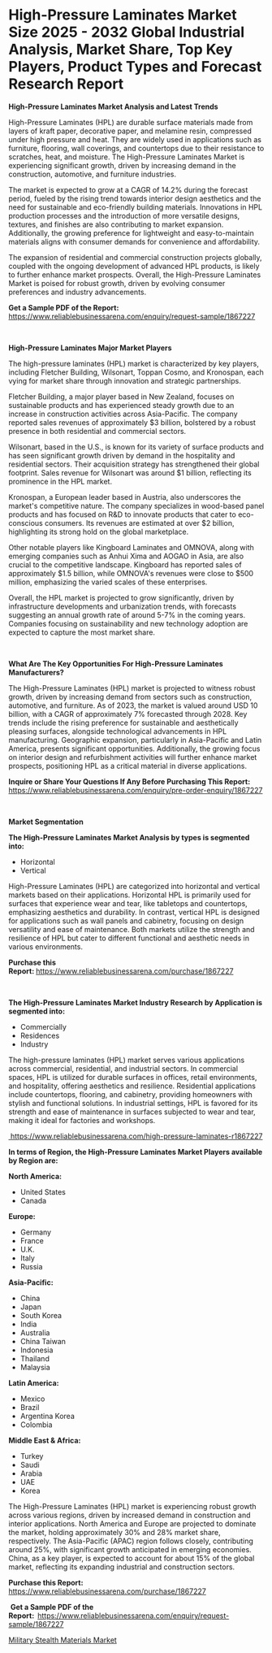 <p><h1>High-Pressure Laminates Market Size 2025 - 2032 Global Industrial Analysis, Market Share, Top Key Players, Product Types and Forecast Research Report</h1></p><p><strong>High-Pressure Laminates Market Analysis and Latest Trends</strong></p>
<p><p>High-Pressure Laminates (HPL) are durable surface materials made from layers of kraft paper, decorative paper, and melamine resin, compressed under high pressure and heat. They are widely used in applications such as furniture, flooring, wall coverings, and countertops due to their resistance to scratches, heat, and moisture. The High-Pressure Laminates Market is experiencing significant growth, driven by increasing demand in the construction, automotive, and furniture industries. </p><p>The market is expected to grow at a CAGR of 14.2% during the forecast period, fueled by the rising trend towards interior design aesthetics and the need for sustainable and eco-friendly building materials. Innovations in HPL production processes and the introduction of more versatile designs, textures, and finishes are also contributing to market expansion. Additionally, the growing preference for lightweight and easy-to-maintain materials aligns with consumer demands for convenience and affordability. </p><p>The expansion of residential and commercial construction projects globally, coupled with the ongoing development of advanced HPL products, is likely to further enhance market prospects. Overall, the High-Pressure Laminates Market is poised for robust growth, driven by evolving consumer preferences and industry advancements.</p></p>
<p><strong>Get a Sample PDF of the Report:&nbsp;</strong> <a href="https://www.reliablebusinessarena.com/enquiry/request-sample/1867227?utm_campaign=1841&utm_medium=2&utm_source=Github&utm_content=ia&utm_term=04022025&utm_id=high-pressure-laminates">https://www.reliablebusinessarena.com/enquiry/request-sample/1867227</a></p>
<p>&nbsp;</p>
<p><strong>High-Pressure Laminates Major Market Players</strong></p>
<p><p>The high-pressure laminates (HPL) market is characterized by key players, including Fletcher Building, Wilsonart, Toppan Cosmo, and Kronospan, each vying for market share through innovation and strategic partnerships. </p><p>Fletcher Building, a major player based in New Zealand, focuses on sustainable products and has experienced steady growth due to an increase in construction activities across Asia-Pacific. The company reported sales revenues of approximately $3 billion, bolstered by a robust presence in both residential and commercial sectors.</p><p>Wilsonart, based in the U.S., is known for its variety of surface products and has seen significant growth driven by demand in the hospitality and residential sectors. Their acquisition strategy has strengthened their global footprint. Sales revenue for Wilsonart was around $1 billion, reflecting its prominence in the HPL market.</p><p>Kronospan, a European leader based in Austria, also underscores the market's competitive nature. The company specializes in wood-based panel products and has focused on R&D to innovate products that cater to eco-conscious consumers. Its revenues are estimated at over $2 billion, highlighting its strong hold on the global marketplace.</p><p>Other notable players like Kingboard Laminates and OMNOVA, along with emerging companies such as Anhui Xima and AOGAO in Asia, are also crucial to the competitive landscape. Kingboard has reported sales of approximately $1.5 billion, while OMNOVA's revenues were close to $500 million, emphasizing the varied scales of these enterprises.</p><p>Overall, the HPL market is projected to grow significantly, driven by infrastructure developments and urbanization trends, with forecasts suggesting an annual growth rate of around 5-7% in the coming years. Companies focusing on sustainability and new technology adoption are expected to capture the most market share.</p></p>
<p>&nbsp;</p>
<p><strong>What Are The Key Opportunities For High-Pressure Laminates Manufacturers?</strong></p>
<p><p>The High-Pressure Laminates (HPL) market is projected to witness robust growth, driven by increasing demand from sectors such as construction, automotive, and furniture. As of 2023, the market is valued around USD 10 billion, with a CAGR of approximately 7% forecasted through 2028. Key trends include the rising preference for sustainable and aesthetically pleasing surfaces, alongside technological advancements in HPL manufacturing. Geographic expansion, particularly in Asia-Pacific and Latin America, presents significant opportunities. Additionally, the growing focus on interior design and refurbishment activities will further enhance market prospects, positioning HPL as a critical material in diverse applications.</p></p>
<p><strong>Inquire or Share Your Questions If Any Before Purchasing This Report:</strong> <a href="https://www.reliablebusinessarena.com/enquiry/pre-order-enquiry/1867227?utm_campaign=1841&utm_medium=2&utm_source=Github&utm_content=ia&utm_term=04022025&utm_id=high-pressure-laminates">https://www.reliablebusinessarena.com/enquiry/pre-order-enquiry/1867227</a></p>
<p>&nbsp;</p>
<p><strong>Market Segmentation</strong></p>
<p><strong>The High-Pressure Laminates Market Analysis by types is segmented into:</strong></p>
<p><ul><li>Horizontal</li><li>Vertical</li></ul></p>
<p><p>High-Pressure Laminates (HPL) are categorized into horizontal and vertical markets based on their applications. Horizontal HPL is primarily used for surfaces that experience wear and tear, like tabletops and countertops, emphasizing aesthetics and durability. In contrast, vertical HPL is designed for applications such as wall panels and cabinetry, focusing on design versatility and ease of maintenance. Both markets utilize the strength and resilience of HPL but cater to different functional and aesthetic needs in various environments.</p></p>
<p><strong>Purchase this Report:&nbsp;</strong><a href="https://www.reliablebusinessarena.com/purchase/1867227?utm_campaign=1841&utm_medium=2&utm_source=Github&utm_content=ia&utm_term=04022025&utm_id=high-pressure-laminates">https://www.reliablebusinessarena.com/purchase/1867227</a></p>
<p>&nbsp;</p>
<p><strong>The High-Pressure Laminates Market Industry Research by Application is segmented into:</strong></p>
<p><ul><li>Commercially</li><li>Residences</li><li>Industry</li></ul></p>
<p><p>The high-pressure laminates (HPL) market serves various applications across commercial, residential, and industrial sectors. In commercial spaces, HPL is utilized for durable surfaces in offices, retail environments, and hospitality, offering aesthetics and resilience. Residential applications include countertops, flooring, and cabinetry, providing homeowners with stylish and functional solutions. In industrial settings, HPL is favored for its strength and ease of maintenance in surfaces subjected to wear and tear, making it ideal for factories and workshops.</p></p>
<p><a href="https://www.reliablebusinessarena.com/high-pressure-laminates-r1867227?utm_campaign=1841&utm_medium=2&utm_source=Github&utm_content=ia&utm_term=04022025&utm_id=high-pressure-laminates">&nbsp;https://www.reliablebusinessarena.com/high-pressure-laminates-r1867227</a></p>
<p><strong>In terms of Region, the High-Pressure Laminates Market Players available by Region are:</strong></p>
<p>
    <p> <strong> North America: </strong>
        <ul>
            <li>United States</li>
            <li>Canada</li>
        </ul>
        </p> 
    <p> <strong> Europe: </strong>
        <ul>
            <li>Germany</li>
            <li>France</li>
            <li>U.K.</li>
            <li>Italy</li>
            <li>Russia</li>
        </ul>
        </p> 
    <p> <strong> Asia-Pacific: </strong>
        <ul>
            <li>China</li>
            <li>Japan</li>
            <li>South Korea</li>
            <li>India</li>
            <li>Australia</li>
            <li>China Taiwan</li>
            <li>Indonesia</li>
            <li>Thailand</li>
            <li>Malaysia</li>
        </ul>
        </p> 
    <p> <strong> Latin America: </strong>
        <ul>
            <li>Mexico</li>
            <li>Brazil</li>
            <li>Argentina Korea</li>
            <li>Colombia</li>
        </ul>
        </p> 
    <p> <strong> Middle East & Africa: </strong>
        <ul>
            <li>Turkey</li>
            <li>Saudi</li>
            <li>Arabia</li>
            <li>UAE</li>
            <li>Korea</li>
        </ul>
    </p>
    </p>
<p><p>The High-Pressure Laminates (HPL) market is experiencing robust growth across various regions, driven by increased demand in construction and interior applications. North America and Europe are projected to dominate the market, holding approximately 30% and 28% market share, respectively. The Asia-Pacific (APAC) region follows closely, contributing around 25%, with significant growth anticipated in emerging economies. China, as a key player, is expected to account for about 15% of the global market, reflecting its expanding industrial and construction sectors.</p></p>
<p><strong>Purchase this Report: </strong><a href="https://www.reliablebusinessarena.com/purchase/1867227?utm_campaign=1841&utm_medium=2&utm_source=Github&utm_content=ia&utm_term=04022025&utm_id=high-pressure-laminates">https://www.reliablebusinessarena.com/purchase/1867227</a></p>
<p>&nbsp;<strong>Get a Sample PDF of the Report:&nbsp;&nbsp;</strong><a href="https://www.reliablebusinessarena.com/enquiry/request-sample/1867227?utm_campaign=1841&utm_medium=2&utm_source=Github&utm_content=ia&utm_term=04022025&utm_id=high-pressure-laminates">https://www.reliablebusinessarena.com/enquiry/request-sample/1867227</a></p>
<p><strong></strong></p>
<p><p><a href="https://github.com/julyju69/Market-Research-Report-List-5/blob/main/military-stealth-materials-market.md?utm_campaign=1841&utm_medium=2&utm_source=Github&utm_content=ia&utm_term=04022025&utm_id=high-pressure-laminates">Military Stealth Materials Market</a></p></p>